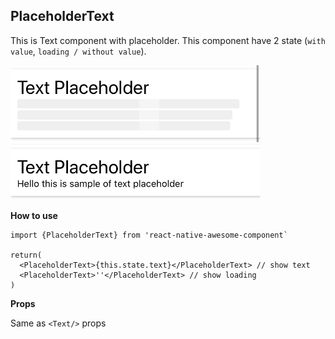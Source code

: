 ## PlaceholderText
This is Text component with placeholder. This component have 2 state (`with value`, `loading / without value`).

<img src="./images/placeholder-text-loading.PNG" width="400px" >

<img src="./images/placeholder-text.PNG" width="400px" >


**How to use**
```
import {PlaceholderText} from 'react-native-awesome-component`

return(
  <PlaceholderText>{this.state.text}</PlaceholderText> // show text
  <PlaceholderText>''</PlaceholderText> // show loading
)
```

**Props**

Same as `<Text/>` props
